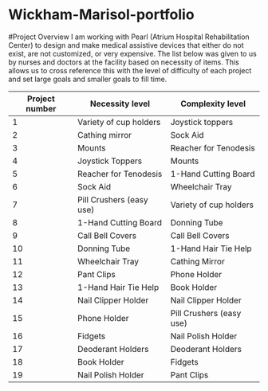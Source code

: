 # Wickham-Marisol-portfolio

#Project Overview
I am working with Pearl (Atrium Hospital Rehabilitation Center) to design and make medical assistive devices that either do not exist, are not customized, or very expensive. The list below was given to us by nurses and doctors at the facility based on necessity of items. This allows us to cross reference this with the level of difficulty of each project and set large goals and smaller goals to fill time. 

| **Project number**| **Necessity level**     | **Complexity level**     |
|-------------------|-------------------------|--------------------------|
| 1                 | Variety of cup holders  | Joystick toppers         |
| 2                 | Cathing mirror          | Sock Aid                 |
| 3                 | Mounts                  | Reacher for Tenodesis    |
| 4                 | Joystick Toppers        | Mounts                   |
| 5                 | Reacher for Tenodesis   | 1-Hand Cutting Board     |
| 6                 | Sock Aid                | Wheelchair Tray          |
| 7                 | Pill Crushers (easy use)| Variety of cup holders   |
| 8                 | 1-Hand Cutting Board    | Donning Tube             |
| 9                 | Call Bell Covers        | Call Bell Covers         |
| 10                | Donning Tube            | 1-Hand Hair Tie Help     |
| 11                | Wheelchair Tray         | Cathing Mirror           |
| 12                | Pant Clips              | Phone Holder             |
| 13                | 1-Hand Hair Tie Help    | Book Holder              |
| 14                | Nail Clipper Holder     | Nail Clipper Holder      |
| 15                | Phone Holder            | Pill Crushers (easy use) |
| 16                | Fidgets                 | Nail Polish Holder       |
| 17                | Deoderant Holders       | Deoderant Holders        |
| 18                | Book Holder             | Fidgets                  |
| 19                | Nail Polish Holder      | Pant Clips               |





